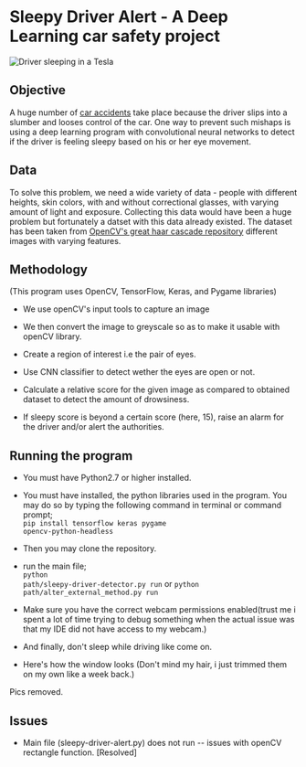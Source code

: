# Sleepy Driver Alert - A Deep Learning car safety project
![Driver sleeping in a Tesla](https://cdn.arstechnica.net/wp-content/uploads/2019/09/sleeping_driver-800x607.png)

## Objective
A huge number of [car accidents](https://www.nytimes.com/2021/08/17/business/tesla-autopilot-accident.html) take place because the driver slips into a slumber and looses control of the car. One way to prevent such mishaps is using a deep learning program with convolutional neural networks to detect if the driver is feeling sleepy based on his or her eye movement.

## Data
To solve this problem, we need a wide variety of data - people with different heights, skin colors, with and without correctional glasses, with varying amount of light and exposure. Collecting this data would have been a huge problem but fortunately a datset with this data already existed. The dataset has been taken from [OpenCV's great haar cascade repository](https://github.com/opencv/opencv/tree/master/data/haarcascades) different images with varying features. 

## Methodology
(This program uses OpenCV, TensorFlow, Keras, and Pygame libraries)

- We use openCV's input tools to capture an image

- We then convert the image to greyscale so as to make it usable with openCV library.

- Create a region of interest i.e the pair of eyes. 

- Use CNN classifier to detect wether the eyes are open or not.

- Calculate a relative score for the given image as compared to obtained dataset to detect the amount of drowsiness.

- If sleepy score is beyond a certain score (here, 15), raise an alarm for the driver and/or alert the authorities.

## Running the program

- You must have Python2.7 or higher installed.

- You must have installed, the python libraries used in the program. You may do so by typing the following command in terminal or command prompt;<br><code>pip install tensorflow keras pygame opencv-python-headless</code>

- Then you may clone the repository. 

- run the main file;<br>
    <code>python path/sleepy-driver-detector.py run</code>
    or
    <code>python path/alter_external_method.py run</code>
    
- Make sure you have the correct webcam permissions enabled(trust me i spent a lot of time trying to debug something when the actual issue was that my IDE did not have access to my webcam.)

- And finally, don't sleep while driving like come on.

- Here's how the window looks (Don't mind my hair, i just trimmed them on my own like a week back.)

Pics removed.


## Issues

- Main file (sleepy-driver-alert.py) does not run -- issues with openCV rectangle function. [Resolved]
